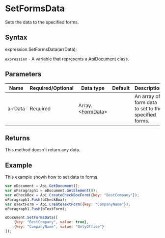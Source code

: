 # SetFormsData

Sets the data to the specified forms.

## Syntax

expression.SetFormsData(arrData);

`expression` - A variable that represents a [ApiDocument](../ApiDocument.md) class.

## Parameters

| **Name** | **Required/Optional** | **Data type** | **Default** | **Description** |
| ------------- | ------------- | ------------- | ------------- | ------------- |
| arrData | Required | Array.\<[FormData](../../Enumeration/FormData.md)> |  | An array of form data to set to the specified forms. |

## Returns

This method doesn't return any data.

## Example

This example showh how to set data to forms.

```javascript
var oDocument = Api.GetDocument();
var oParagraph1 = oDocument.GetElement(0);
var oCheckBox = Api.CreateCheckBoxForm({key: "BestCompany"});
oParagraph1.Push(oCheckBox);
var oTextForm = Api.CreateTextForm({key: "CompanyName"});
oParagraph1.Push(oTextForm);

oDocument.SetFormsData([
    {key: "BestCompany", value: true},
    {key: "CompanyName", value: "OnlyOffice"}
]);

```
